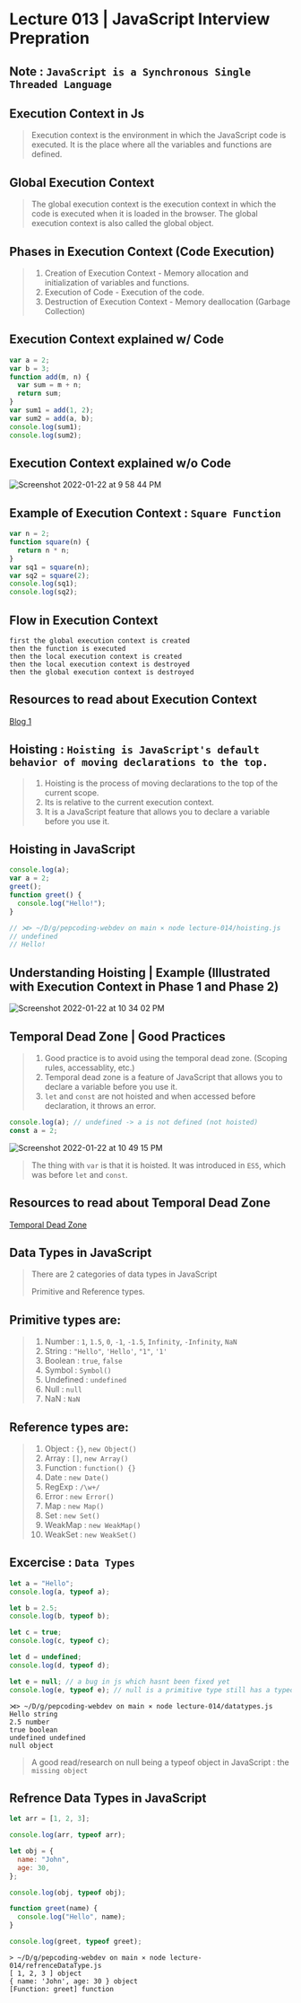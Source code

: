 # Lecture 013 | JavaScript Interview Prepration

## Note : `JavaScript is a Synchronous Single Threaded Language`

## Execution Context in Js

> Execution context is the environment in which the JavaScript code is executed.
> It is the place where all the variables and functions are defined.

## Global Execution Context

> The global execution context is the execution context in which the code is executed when it is loaded in the browser.
> The global execution context is also called the global object.

## Phases in Execution Context (Code Execution)

> 1. Creation of Execution Context - Memory allocation and initialization of variables and functions.
> 2. Execution of Code - Execution of the code.
> 3. Destruction of Execution Context - Memory deallocation (Garbage Collection)

## Execution Context explained w/ Code

```javascript
var a = 2;
var b = 3;
function add(m, n) {
  var sum = m + n;
  return sum;
}
var sum1 = add(1, 2);
var sum2 = add(a, b);
console.log(sum1);
console.log(sum2);
```

## Execution Context explained w/o Code

![Screenshot 2022-01-22 at 9 58 44 PM](https://user-images.githubusercontent.com/28717686/150647134-4c7c1065-7a35-4a76-848b-c4c9b29e5662.png)

## Example of Execution Context : `Square Function`

```javascript
var n = 2;
function square(n) {
  return n * n;
}
var sq1 = square(n);
var sq2 = square(2);
console.log(sq1);
console.log(sq2);
```

## Flow in Execution Context

```text
first the global execution context is created
then the function is executed
then the local execution context is created
then the local execution context is destroyed
then the global execution context is destroyed
```

## Resources to read about Execution Context

[Blog 1](https://medium.com/innovation-incubator/javascript-execution-context-c5d807d206f5)

## Hoisting : `Hoisting is JavaScript's default behavior of moving declarations to the top.`

> 1. Hoisting is the process of moving declarations to the top of the current scope.
> 2. Its is relative to the current execution context.
> 3. It is a JavaScript feature that allows you to declare a variable before you use it.

## Hoisting in JavaScript

```javascript
console.log(a);
var a = 2;
greet();
function greet() {
  console.log("Hello!");
}

// ⋊> ~/D/g/pepcoding-webdev on main ⨯ node lecture-014/hoisting.js
// undefined
// Hello!
```

## Understanding Hoisting | Example (Illustrated with Execution Context in Phase 1 and Phase 2)

![Screenshot 2022-01-22 at 10 34 02 PM](https://user-images.githubusercontent.com/28717686/150648413-5c558c6f-47ce-4408-9df2-7a3d4c2e9221.png)

## Temporal Dead Zone | Good Practices

> 1. Good practice is to avoid using the temporal dead zone. (Scoping rules, accessablity, etc.)
> 2. Temporal dead zone is a feature of JavaScript that allows you to declare a variable before you use it.
> 3. `let` and `const` are not hoisted and when accessed before declaration, it throws an error.

```javascript
console.log(a); // undefined -> a is not defined (not hoisted)
const a = 2;
```

![Screenshot 2022-01-22 at 10 49 15 PM](https://user-images.githubusercontent.com/28717686/150648980-b05d8314-2821-4c0d-a825-38d08d8acbfd.png)

> The thing with `var` is that it is hoisted. It was introduced in `ES5`, which was before `let` and `const`.

## Resources to read about Temporal Dead Zone

[Temporal Dead Zone](https://medium.com/@Esakkimuthu/temporal-dead-zone-3dd6d3fbcbda)

## Data Types in JavaScript

> There are 2 categories of data types in JavaScript
>
> Primitive and Reference types.

## Primitive types are:

> 1. Number : `1`, `1.5`, `0`, `-1`, `-1.5`, `Infinity`, `-Infinity`, `NaN`
> 2. String : `"Hello"`, `'Hello'`, `"1"`, `'1'`
> 3. Boolean : `true`, `false`
> 4. Symbol : `Symbol()`
> 5. Undefined : `undefined`
> 6. Null : `null`
> 7. NaN : `NaN`

## Reference types are:

> 1. Object : `{}`, `new Object()`
> 2. Array : `[]`, `new Array()`
> 3. Function : `function() {}`
> 4. Date : `new Date()`
> 5. RegExp : `/\w+/`
> 6. Error : `new Error()`
> 7. Map : `new Map()`
> 8. Set : `new Set()`
> 9. WeakMap : `new WeakMap()`
> 10. WeakSet : `new WeakSet()`

## Excercise : `Data Types`

```javascript
let a = "Hello";
console.log(a, typeof a);

let b = 2.5;
console.log(b, typeof b);

let c = true;
console.log(c, typeof c);

let d = undefined;
console.log(d, typeof d);

let e = null; // a bug in js which hasnt been fixed yet
console.log(e, typeof e); // null is a primitive type still has a typeof object
```

```fish
⋊> ~/D/g/pepcoding-webdev on main ⨯ node lecture-014/datatypes.js
Hello string
2.5 number
true boolean
undefined undefined
null object
```

> A good read/research on null being a typeof object in JavaScript : the `missing object`

## Refrence Data Types in JavaScript

```javascript
let arr = [1, 2, 3];

console.log(arr, typeof arr);

let obj = {
  name: "John",
  age: 30,
};

console.log(obj, typeof obj);

function greet(name) {
  console.log("Hello", name);
}

console.log(greet, typeof greet);
```

```fish
> ~/D/g/pepcoding-webdev on main ⨯ node lecture-014/refrenceDataType.js
[ 1, 2, 3 ] object
{ name: 'John', age: 30 } object
[Function: greet] function
```
